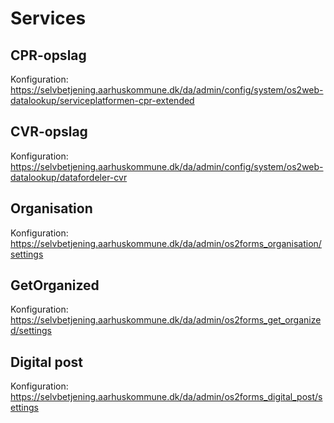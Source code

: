 # Services

## CPR-opslag

Konfiguration:
<https://selvbetjening.aarhuskommune.dk/da/admin/config/system/os2web-datalookup/serviceplatformen-cpr-extended>

## CVR-opslag

Konfiguration:
<https://selvbetjening.aarhuskommune.dk/da/admin/config/system/os2web-datalookup/datafordeler-cvr>

## Organisation

Konfiguration:
<https://selvbetjening.aarhuskommune.dk/da/admin/os2forms_organisation/settings>

## GetOrganized

Konfiguration:
<https://selvbetjening.aarhuskommune.dk/da/admin/os2forms_get_organized/settings>

## Digital post

Konfiguration:
<https://selvbetjening.aarhuskommune.dk/da/admin/os2forms_digital_post/settings>

